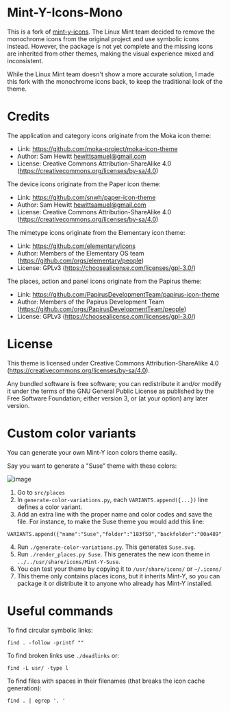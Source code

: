 Mint-Y-Icons-Mono
=======

This is a fork of [mint-y-icons](https://github.com/linuxmint/mint-y-icons). The Linux Mint team decided to remove the monochrome icons from the original project and use symbolic icons instead. However, the package is not yet complete and the missing icons are inherited from other themes, making the visual experience mixed and inconsistent.

While the Linux Mint team doesn't show a more accurate solution, I made this fork with the monochrome icons back, to keep the traditional look of the theme.

Credits
=======

The application and category icons originate from the Moka icon theme:

* Link: https://github.com/moka-project/moka-icon-theme
* Author: Sam Hewitt <hewittsamuel@gmail.com>
* License: Creative Commons Attribution-ShareAlike 4.0 (https://creativecommons.org/licenses/by-sa/4.0)

The device icons originate from the Paper icon theme:

* Link: https://github.com/snwh/paper-icon-theme
* Author: Sam Hewitt <hewittsamuel@gmail.com>
* License: Creative Commons Attribution-ShareAlike 4.0 (https://creativecommons.org/licenses/by-sa/4.0)

The mimetype icons originate from the Elementary icon theme:

* Link: https://github.com/elementary/icons
* Author: Members of the Elementary OS team (https://github.com/orgs/elementary/people)
* License: GPLv3 (https://choosealicense.com/licenses/gpl-3.0/)

The places, action and panel icons originate from the Papirus theme:

* Link: https://github.com/PapirusDevelopmentTeam/papirus-icon-theme
* Author: Members of the Papirus Development Team (https://github.com/orgs/PapirusDevelopmentTeam/people)
* License: GPLv3 (https://choosealicense.com/licenses/gpl-3.0/)

License
=======

This theme is licensed under Creative Commons Attribution-ShareAlike 4.0 (https://creativecommons.org/licenses/by-sa/4.0).

Any bundled software is free software; you can redistribute it and/or modify it under the terms of the GNU General Public License as published by the Free Software Foundation; either version 3, or (at your option) any later version.

Custom color variants
=====================

You can generate your own Mint-Y icon colors theme easily.

Say you want to generate a "Suse" theme with these colors:

![image](https://user-images.githubusercontent.com/1138515/236241924-0552bebc-0d5c-4167-b8dd-444c76a8554e.png)

1. Go to `src/places`
2. In `generate-color-variations.py`, each `VARIANTS.append({...})` line defines a color variant.
3. Add an extra line with the proper name and color codes and save the file. For instance, to make the Suse theme you would add this line:

```
VARIANTS.append({"name":"Suse","folder":"183f50","backfolder":"00a489","paper":"e4e4e4","emblem":"e4e4e4"})
```

4. Run `./generate-color-variations.py`. This generates `Suse.svg`.
3. Run `./render_places.py Suse`. This generates the new icon theme in `../../usr/share/icons/Mint-Y-Suse`.
4. You can test your theme by copying it to `/usr/share/icons/` or `~/.icons/`
6. This theme only contains places icons, but it inherits Mint-Y, so you can package it or distribute it to anyone who already has Mint-Y installed.

Useful commands
===============

To find circular symbolic links:

	find . -follow -printf ""

To find broken links use `./deadlinks` or:

	find -L usr/ -type l

To find files with spaces in their filenames (that breaks the icon cache generation):

	find . | egrep '. '
